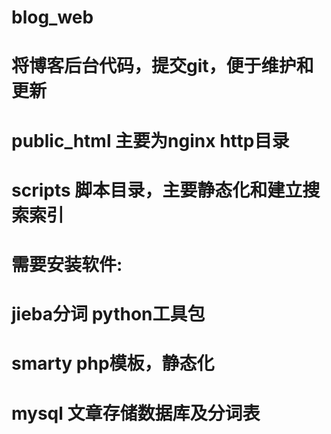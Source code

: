 # blog_web
# 将博客后台代码，提交git，便于维护和更新
# public_html 主要为nginx http目录
# scripts  脚本目录，主要静态化和建立搜索索引
# 需要安装软件:
# jieba分词 python工具包
# smarty php模板，静态化
# mysql 文章存储数据库及分词表
